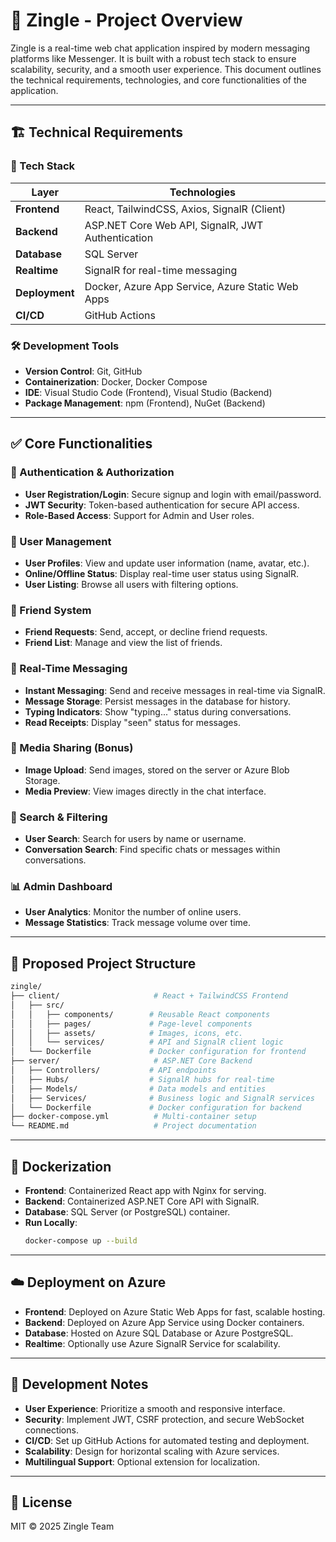 # 📱 Zingle - Project Overview

Zingle is a real-time web chat application inspired by modern messaging platforms like Messenger. It is built with a robust tech stack to ensure scalability, security, and a smooth user experience. This document outlines the technical requirements, technologies, and core functionalities of the application.

---

## 🏗️ Technical Requirements

### 🚀 Tech Stack

| **Layer**      | **Technologies**                                  |
| -------------- | ------------------------------------------------- |
| **Frontend**   | React, TailwindCSS, Axios, SignalR (Client)       |
| **Backend**    | ASP.NET Core Web API, SignalR, JWT Authentication |
| **Database**   | SQL Server                                        |
| **Realtime**   | SignalR for real-time messaging                   |
| **Deployment** | Docker, Azure App Service, Azure Static Web Apps  |
| **CI/CD**      | GitHub Actions                                    |

### 🛠️ Development Tools

- **Version Control**: Git, GitHub
- **Containerization**: Docker, Docker Compose
- **IDE**: Visual Studio Code (Frontend), Visual Studio (Backend)
- **Package Management**: npm (Frontend), NuGet (Backend)

---

## ✅ Core Functionalities

### 🔐 Authentication & Authorization

- **User Registration/Login**: Secure signup and login with email/password.
- **JWT Security**: Token-based authentication for secure API access.
- **Role-Based Access**: Support for Admin and User roles.

### 👤 User Management

- **User Profiles**: View and update user information (name, avatar, etc.).
- **Online/Offline Status**: Display real-time user status using SignalR.
- **User Listing**: Browse all users with filtering options.

### 🤝 Friend System

- **Friend Requests**: Send, accept, or decline friend requests.
- **Friend List**: Manage and view the list of friends.

### 💬 Real-Time Messaging

- **Instant Messaging**: Send and receive messages in real-time via SignalR.
- **Message Storage**: Persist messages in the database for history.
- **Typing Indicators**: Show "typing..." status during conversations.
- **Read Receipts**: Display "seen" status for messages.

### 📎 Media Sharing (Bonus)

- **Image Upload**: Send images, stored on the server or Azure Blob Storage.
- **Media Preview**: View images directly in the chat interface.

### 🔎 Search & Filtering

- **User Search**: Search for users by name or username.
- **Conversation Search**: Find specific chats or messages within conversations.

### 📊 Admin Dashboard

- **User Analytics**: Monitor the number of online users.
- **Message Statistics**: Track message volume over time.

---

## 📁 Proposed Project Structure

```bash
zingle/
├── client/                     # React + TailwindCSS Frontend
│   ├── src/
│   │   ├── components/        # Reusable React components
│   │   ├── pages/             # Page-level components
│   │   ├── assets/            # Images, icons, etc.
│   │   └── services/          # API and SignalR client logic
│   └── Dockerfile             # Docker configuration for frontend
├── server/                     # ASP.NET Core Backend
│   ├── Controllers/           # API endpoints
│   ├── Hubs/                  # SignalR hubs for real-time
│   ├── Models/                # Data models and entities
│   ├── Services/              # Business logic and SignalR services
│   └── Dockerfile             # Docker configuration for backend
├── docker-compose.yml          # Multi-container setup
└── README.md                   # Project documentation
```

---

## 🐳 Dockerization

- **Frontend**: Containerized React app with Nginx for serving.
- **Backend**: Containerized ASP.NET Core API with SignalR.
- **Database**: SQL Server (or PostgreSQL) container.
- **Run Locally**:
  ```bash
  docker-compose up --build
  ```

---

## ☁️ Deployment on Azure

- **Frontend**: Deployed on Azure Static Web Apps for fast, scalable hosting.
- **Backend**: Deployed on Azure App Service using Docker containers.
- **Database**: Hosted on Azure SQL Database or Azure PostgreSQL.
- **Realtime**: Optionally use Azure SignalR Service for scalability.

---

## 📌 Development Notes

- **User Experience**: Prioritize a smooth and responsive interface.
- **Security**: Implement JWT, CSRF protection, and secure WebSocket connections.
- **CI/CD**: Set up GitHub Actions for automated testing and deployment.
- **Scalability**: Design for horizontal scaling with Azure services.
- **Multilingual Support**: Optional extension for localization.

---

## 📄 License

MIT © 2025 Zingle Team
